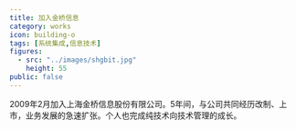 ```yaml
---
title: 加入金桥信息
category: works
icon: building-o
tags: [系统集成,信息技术]
figures:
  - src: "../images/shgbit.jpg"
    height: 55
public: false
---
```


2009年2月加入上海金桥信息股份有限公司。5年间，与公司共同经历改制、上市，业务发展的急速扩张。个人也完成纯技术向技术管理的成长。